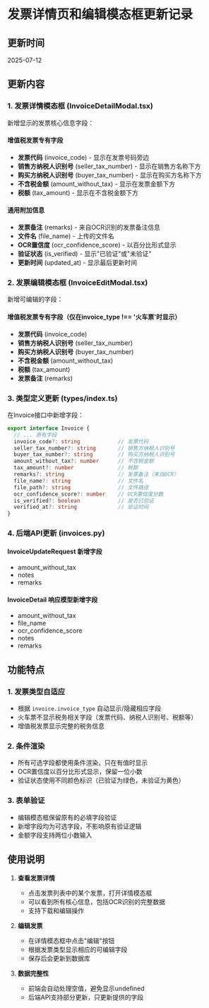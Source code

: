 # 发票详情页和编辑模态框更新记录

## 更新时间
2025-07-12

## 更新内容

### 1. 发票详情模态框 (InvoiceDetailModal.tsx)

新增显示的发票核心信息字段：

#### 增值税发票专有字段
- **发票代码** (invoice_code) - 显示在发票号码旁边
- **销售方纳税人识别号** (seller_tax_number) - 显示在销售方名称下方
- **购买方纳税人识别号** (buyer_tax_number) - 显示在购买方名称下方
- **不含税金额** (amount_without_tax) - 显示在发票金额下方
- **税额** (tax_amount) - 显示在不含税金额下方

#### 通用附加信息
- **发票备注** (remarks) - 来自OCR识别的发票备注信息
- **文件名** (file_name) - 上传的文件名
- **OCR置信度** (ocr_confidence_score) - 以百分比形式显示
- **验证状态** (is_verified) - 显示"已验证"或"未验证"
- **更新时间** (updated_at) - 显示最后更新时间

### 2. 发票编辑模态框 (InvoiceEditModal.tsx)

新增可编辑的字段：

#### 增值税发票专有字段（仅在invoice_type !== '火车票'时显示）
- **发票代码** (invoice_code)
- **销售方纳税人识别号** (seller_tax_number)
- **购买方纳税人识别号** (buyer_tax_number)
- **不含税金额** (amount_without_tax)
- **税额** (tax_amount)
- **发票备注** (remarks)

### 3. 类型定义更新 (types/index.ts)

在Invoice接口中新增字段：
```typescript
export interface Invoice {
  // ... 原有字段
  invoice_code?: string            // 发票代码
  seller_tax_number?: string       // 销售方纳税人识别号
  buyer_tax_number?: string        // 购买方纳税人识别号
  amount_without_tax?: number      // 不含税金额
  tax_amount?: number              // 税额
  remarks?: string                 // 发票备注（来自OCR）
  file_name?: string               // 文件名
  file_path?: string               // 文件路径
  ocr_confidence_score?: number    // OCR置信度分数
  is_verified?: boolean            // 是否已验证
  verified_at?: string             // 验证时间
}
```

### 4. 后端API更新 (invoices.py)

#### InvoiceUpdateRequest 新增字段
- amount_without_tax
- notes
- remarks

#### InvoiceDetail 响应模型新增字段
- amount_without_tax
- file_name
- ocr_confidence_score
- notes
- remarks

## 功能特点

### 1. 发票类型自适应
- 根据 `invoice.invoice_type` 自动显示/隐藏相应字段
- 火车票不显示税务相关字段（发票代码、纳税人识别号、税额等）
- 增值税发票显示完整的税务信息

### 2. 条件渲染
- 所有可选字段都使用条件渲染，只在有值时显示
- OCR置信度以百分比形式显示，保留一位小数
- 验证状态使用不同颜色标识（已验证为绿色，未验证为黄色）

### 3. 表单验证
- 编辑模态框保留原有的必填字段验证
- 新增字段均为可选字段，不影响原有验证逻辑
- 金额字段支持两位小数输入

## 使用说明

1. **查看发票详情**
   - 点击发票列表中的某个发票，打开详情模态框
   - 可以看到所有核心信息，包括OCR识别的完整数据
   - 支持下载和编辑操作

2. **编辑发票**
   - 在详情模态框中点击"编辑"按钮
   - 根据发票类型显示相应的可编辑字段
   - 保存后会更新到数据库

3. **数据完整性**
   - 前端会自动处理空值，避免显示undefined
   - 后端API支持部分更新，只更新提供的字段
